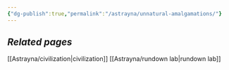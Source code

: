 ```yaml
---
{"dg-publish":true,"permalink":"/astrayna/unnatural-amalgamations/"}
---
```


## *Related pages*
[[Astrayna/civilization\|civilization]]
[[Astrayna/rundown lab\|rundown lab]]
